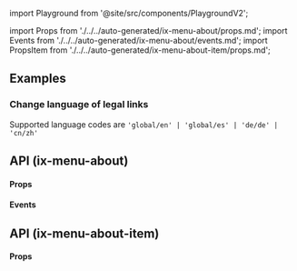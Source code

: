 import Playground from '@site/src/components/PlaygroundV2';

import Props from './../../auto-generated/ix-menu-about/props.md';
import Events from './../../auto-generated/ix-menu-about/events.md';
import PropsItem from './../../auto-generated/ix-menu-about-item/props.md';

## Examples

<Playground
name="about-and-legal" height="30rem" width="100%" noMargin examplesByName>
</Playground>

### Change language of legal links

Supported language codes are `'global/en' | 'global/es' | 'de/de' | 'cn/zh'`

## API (ix-menu-about)

#### Props

<Props />

#### Events

<Events />

## API (ix-menu-about-item)

#### Props

<PropsItem />
